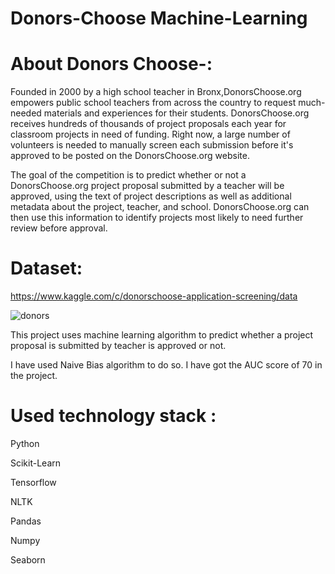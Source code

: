 # Donors-Choose Machine-Learning

# About Donors Choose-:

Founded in 2000 by a high school teacher in  Bronx,DonorsChoose.org empowers public school teachers from across the country to request much-needed materials and experiences for their students.
DonorsChoose.org receives hundreds of thousands of project proposals each year for classroom projects in need of funding. Right now, a large number of volunteers is needed to manually screen each submission before it's approved to be posted on the DonorsChoose.org website.

The goal of the competition is to predict whether or not a DonorsChoose.org project proposal submitted by a teacher will be approved, using the text of project descriptions as well as additional metadata about the project, teacher, and school. DonorsChoose.org can then use this information to identify projects most likely to need further review before approval.

# Dataset: 
https://www.kaggle.com/c/donorschoose-application-screening/data

![donors](https://user-images.githubusercontent.com/38343027/98655711-ca70ef00-2365-11eb-845d-d7e4ccd4e9c7.jpg)



This project uses machine learning algorithm to predict whether a project proposal is submitted by teacher is approved or not.

I have used Naive Bias algorithm to do so. I have got the AUC score of 70 in the project.

# Used technology stack :

Python

Scikit-Learn

Tensorflow

NLTK

Pandas

Numpy

Seaborn 
